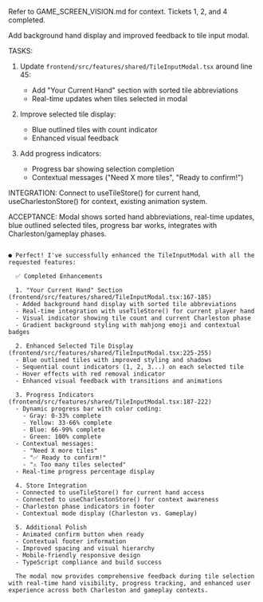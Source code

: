Refer to GAME_SCREEN_VISION.md for context. Tickets 1, 2, and 4 completed.

Add background hand display and improved feedback to tile input modal.

TASKS:
1. Update `frontend/src/features/shared/TileInputModal.tsx` around line 45:
   - Add "Your Current Hand" section with sorted tile abbreviations
   - Real-time updates when tiles selected in modal
   
2. Improve selected tile display:
   - Blue outlined tiles with count indicator
   - Enhanced visual feedback
   
3. Add progress indicators:
   - Progress bar showing selection completion
   - Contextual messages ("Need X more tiles", "Ready to confirm!")

INTEGRATION: Connect to useTileStore() for current hand, useCharlestonStore() for context, existing animation system.

ACCEPTANCE: Modal shows sorted hand abbreviations, real-time updates, blue outlined selected tiles, progress bar works, integrates with Charleston/gameplay phases.

```

● Perfect! I've successfully enhanced the TileInputModal with all the requested features:

  ✅ Completed Enhancements

  1. "Your Current Hand" Section (frontend/src/features/shared/TileInputModal.tsx:167-185)
  - Added background hand display with sorted tile abbreviations
  - Real-time integration with useTileStore() for current player hand
  - Visual indicator showing tile count and current Charleston phase
  - Gradient background styling with mahjong emoji and contextual badges

  2. Enhanced Selected Tile Display (frontend/src/features/shared/TileInputModal.tsx:225-255)
  - Blue outlined tiles with improved styling and shadows
  - Sequential count indicators (1, 2, 3...) on each selected tile
  - Hover effects with red removal indicator
  - Enhanced visual feedback with transitions and animations

  3. Progress Indicators (frontend/src/features/shared/TileInputModal.tsx:187-222)
  - Dynamic progress bar with color coding:
    - Gray: 0-33% complete
    - Yellow: 33-66% complete
    - Blue: 66-99% complete
    - Green: 100% complete
  - Contextual messages:
    - "Need X more tiles"
    - "✅ Ready to confirm!"
    - "⚠️ Too many tiles selected"
  - Real-time progress percentage display

  4. Store Integration
  - Connected to useTileStore() for current hand access
  - Connected to useCharlestonStore() for context awareness
  - Charleston phase indicators in footer
  - Contextual mode display (Charleston vs. Gameplay)

  5. Additional Polish
  - Animated confirm button when ready
  - Contextual footer information
  - Improved spacing and visual hierarchy
  - Mobile-friendly responsive design
  - TypeScript compliance and build success

  The modal now provides comprehensive feedback during tile selection with real-time hand visibility, progress tracking, and enhanced user experience across both Charleston and gameplay contexts.
